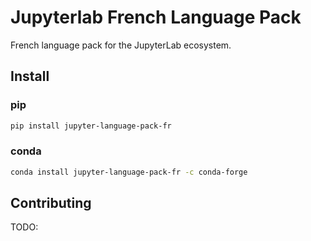 # Jupyterlab French Language Pack

French language pack for the JupyterLab ecosystem.

## Install

### pip

```bash
pip install jupyter-language-pack-fr
```

### conda

```bash
conda install jupyter-language-pack-fr -c conda-forge
```

## Contributing

TODO:
